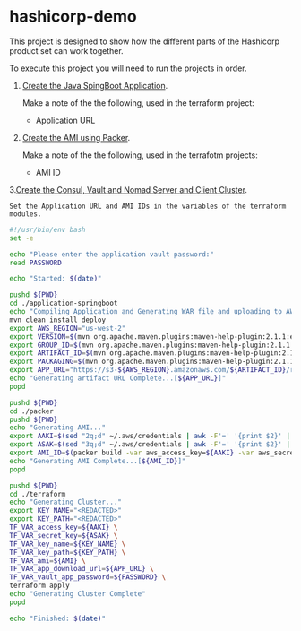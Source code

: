 # hashicorp-demo

This project is designed to show how the different parts of the Hashicorp product set can work together.

To execute this project you will need to run the projects in order.

1. [Create the Java SpingBoot Application](./application-springboot).

    Make a note of the the following, used in the terraform project:

      * Application URL

2. [Create the AMI using Packer](./packer).

    Make a note of the the following, used in the terrafotm projects:

      * AMI ID
      
3.[Create the Consul, Vault and Nomad Server and Client Cluster](./terraform).
    
    Set the Application URL and AMI IDs in the variables of the terraform modules.

```bash
#!/usr/bin/env bash
set -e

echo "Please enter the application vault password:"
read PASSWORD

echo "Started: $(date)"

pushd ${PWD}
cd ./application-springboot
echo "Compiling Application and Generating WAR file and uploading to AWS s3..."
mvn clean install deploy
export AWS_REGION="us-west-2"
export VERSION=$(mvn org.apache.maven.plugins:maven-help-plugin:2.1.1:evaluate -Dexpression=project.version | grep -v '\[')
export GROUP_ID=$(mvn org.apache.maven.plugins:maven-help-plugin:2.1.1:evaluate -Dexpression=project.groupId | grep -v '\[' | sed s@[.]@/@g)
export ARTIFACT_ID=$(mvn org.apache.maven.plugins:maven-help-plugin:2.1.1:evaluate -Dexpression=project.artifactId | grep -v '\[')
export PACKAGING=$(mvn org.apache.maven.plugins:maven-help-plugin:2.1.1:evaluate -Dexpression=project.packaging | grep -v '\[')
export APP_URL="https://s3-${AWS_REGION}.amazonaws.com/${ARTIFACT_ID}/release/${GROUP_ID}/${ARTIFACT_ID}/${VERSION}/${ARTIFACT_ID}-${VERSION}.${PACKAGING}"
echo "Generating artifact URL Complete...[${APP_URL}]"
popd

pushd ${PWD}
cd ./packer
pushd ${PWD}
echo "Generating AMI..."
export AAKI=$(sed "2q;d" ~/.aws/credentials | awk -F'=' '{print $2}' | sed -e 's/^[[:space:]]*//' -e 's/[[:space:]]*$//')
export ASAK=$(sed "3q;d" ~/.aws/credentials | awk -F'=' '{print $2}' | sed -e 's/^[[:space:]]*//' -e 's/[[:space:]]*$//')
export AMI_ID=$(packer build -var aws_access_key=${AAKI} -var aws_secret_key=${ASAK} -machine-readable basebuild.json | awk -F, '$0 ~/artifact,0,id/ {print $6}' | cut -f2 -d:)
echo "Generating AMI Complete...[${AMI_ID}]"
popd

pushd ${PWD}
cd ./terraform
echo "Generating Cluster..."
export KEY_NAME="<REDACTED>"
export KEY_PATH="<REDACTED>"
TF_VAR_access_key=${AAKI} \
TF_VAR_secret_key=${ASAK} \
TF_VAR_key_name=${KEY_NAME} \
TF_VAR_key_path=${KEY_PATH} \
TF_VAR_ami=${AMI} \
TF_VAR_app_download_url=${APP_URL} \
TF_VAR_vault_app_password=${PASSWORD} \
terraform apply
echo "Generating Cluster Complete"
popd

echo "Finished: $(date)"
```